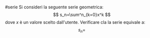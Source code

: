 #serie 
Si consideri la seguente serie geometrica: $$ s_n=\sum^n_{k=0}x^k $$dove $x$ è un valore scelto dall'utente. Verificare cla la serie equivale a: $$ s_n= $$